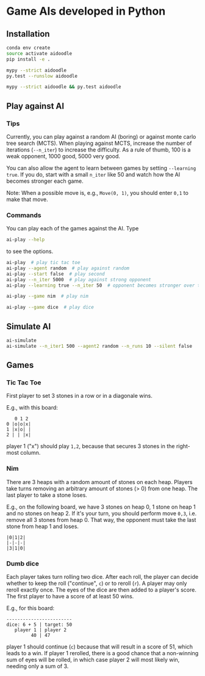 # Game AIs developed in Python

## Installation

```bash
conda env create
source activate aidoodle
pip install -e .

mypy --strict aidoodle
py.test --runslow aidoodle

mypy --strict aidoodle && py.test aidoodle
```

## Play against AI

### Tips

Currently, you can play against a random AI (boring) or against monte
carlo tree search (MCTS). When playing against MCTS, increase the
number of iterations (`--n_iter`) to increase the difficulty. As a
rule of thumb, 100 is a weak opponent, 1000 good, 5000 very good.

You can also allow the agent to learn between games by setting
`--learning true`. If you do, start with a small `n_iter` like 50 and
watch how the AI becomes stronger each game.

Note: When a possible move is, e.g., `Move(0, 1)`, you should enter
`0,1` to make that move.

### Commands

You can play each of the games against the AI. Type

```bash
ai-play --help
```

to see the options.

```bash
ai-play  # play tic tac toe
ai-play --agent random  # play against random
ai-play --start false  # play second
ai-play --n_iter 5000  # play against strong opponent
ai-play --learning true --n_iter 50  # opponent becomes stronger over time

ai-play --game nim  # play nim

ai-play --game dice  # play dice
```

## Simulate AI

```bash
ai-simulate
ai-simulate --n_iter1 500 --agent2 random --n_runs 10 --silent false
```

## Games

### Tic Tac Toe

First player to set 3 stones in a row or in a diagonale wins.

E.g., with this board:

```
   0 1 2
0 |o|o|x|
1 |x|o| |
2 | | |x|
```

player 1 ("x") should play `1,2`, because that secures 3 stones in the
right-most column.

### Nim

There are 3 heaps with a random amount of stones on each heap. Players
take turns removing an arbitrary amount of stones (> 0) from one
heap. The last player to take a stone loses.

E.g., on the following board, we have 3 stones on heap 0, 1 stone on
heap 1 and no stones on heap 2. If it's your turn, you should perform
move `0,3`, i.e. remove all 3 stones from heap 0. That way, the
opponent must take the last stone from heap 1 and loses.

```
|0|1|2|
|-|-|-|
|3|1|0|
```

### Dumb dice

Each player takes turn rolling two dice. After each roll, the player
can decide whether to keep the roll ("continue", `c`) or to reroll
(`r`). A player may only reroll exactly once. The eyes of the dice are
then added to a player's score. The first player to have a score of at
least 50 wins.

E.g., for this board:

```
------------------------
dice: 6 + 5 | target: 50
   player 1 | player 2
         40 | 47      
```

player 1 should continue (`c`) because that will result in a score of
51, which leads to a win. If player 1 rerolled, there is a good chance
that a non-winning sum of eyes will be rolled, in which case player 2
will most likely win, needing only a sum of 3.
